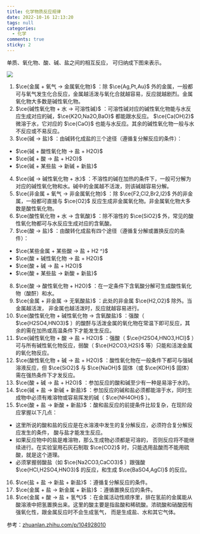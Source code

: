 ```yaml
---
title: 化学物质反应规律
date: 2022-10-16 12:13:20
tags: null
categories:
  - 化学
comments: true
sticky: 2
---
```


单质、氧化物、酸、碱、盐之间的相互反应， 可归纳成下图来表示。

<!--more-->

![](/images/八圈图.png)

1. $\ce{金属 + 氧气 -> 金属氧化物}$ ：除 $\ce{Ag,Pt,Au}$ 外的金属，一般都可与氧气发生化合反应，金属越活泼与氧化合就越容易，反应就越剧烈。金属氧化物大多数是碱性氧化物。
2. $\ce{碱性氧化物 + 水 -> 可溶性碱}$ ：可溶性碱对应的碱性氧化物能与水反应生成对应的碱，$\ce{K2O,Na2O,BaO}$ 都能跟水反应。 $\ce{Ca(OH)2}$ 微溶于水，它对应的 $\ce{CaO}$ 也能与水反应。其余的碱性氧化物一般与水不反应或不易反应。
3. $\ce{碱 -> 盐}$ ：由碱转化成盐的三个途径（遵循复分解反应的条件）：
  - $\ce{碱 + 酸性氧化物 -> 盐 + H2O}$
  - $\ce{碱 + 酸 -> 盐 + H2O}$
  - $\ce{碱 + 某些盐 -> 新碱 + 新盐}$
4. $\ce{碱 -> 碱性氧化物 + 水}$ ：不溶性的碱在加热的条件下，一般可分解为对应的碱性氧化物和水。碱中的金属越不活泼，则该碱越容易分解。
5. $\ce{非金属 + 氧气 -> 非金属氧化物}$ ：除 $\ce{F2,Cl2,Br2,I2}$ 外的非金属，一般都可直接与 $\ce{O2}$ 反应生成非金属氧化物。非金属氧化物大多数是酸性氧化物。
6. $\ce{酸性氧化物 + 水 -> 含氧酸}$ ：除不溶性的 $\ce{SiO2}$ 外，常见的酸性氧化物都可与水反应生成对应的含氧酸。
7. $\ce{酸 -> 盐}$ ：由酸转化成盐有四个途径（遵循复分解或置换反应的条件）：
  - $\ce{某些金属 + 某些酸 -> 盐 + H2 ^}$
  - $\ce{酸 + 碱性氧化物 -> 盐 + H2O}$
  - $\ce{酸 + 碱 -> 盐 + H2O}$
  - $\ce{酸 + 某些盐 -> 新酸 + 新盐}$
8. $\ce{酸 -> 酸性氧化物 + H2O}$ ：在一定条件下含氧酸分解可生成酸性氧化物（酸酐）和水。
9. $\ce{金属 + 非金属 -> 无氧酸盐}$ ：此处的非金属 $\ce{H2,O2}$ 除外。当金属越活泼， 非金属也越活泼时，反应就越容易进行。
10. $\ce{酸性氧化物 + 碱性氧化物 -> 含氧酸盐}$ ：强酸（ $\ce{H2SO4,HNO3}$ ）的酸酐与活泼金属的氧化物在常温下即可反应，其余的需在加热或高温条件下才能发生反应。
11. $\ce{碱性氧化物 + 酸 -> 盐 + H2O}$ ：强酸（ $\ce{H2SO4,HNO3,HCl}$ ）可与所有碱性氧化物反应，弱酸（ $\ce{H2CO3,H2S}$ 等）只能和活泼金属的氧化物反应。
12. $\ce{酸性氧化物 + 碱 -> 盐 + H2O}$ ：酸性氧化物在一般条件下都可与强碱溶液反应，但 $\ce{SiO2}$ 与 $\ce{NaOH}$ 固体（或 $\ce{KOH}$ 固体）需在强热条件下才发反应。
13. $\ce{酸 + 碱 -> 盐 + H2O}$ ：参加反应的酸和碱至少有一种是易溶于水的。
14. $\ce{碱 + 盐 -> 新碱 + 新盐}$ ：参加反应的碱和盐必须都能溶于水，同时生成物中必须有难溶物或容易挥发的碱（ $\ce{NH4OH}$ ）。
15. $\ce{酸 + 盐 -> 新酸 + 新盐}$ ：酸和盐反应的前提条件比较复杂，在现阶段应掌握以下几点：
  - 这里所说的酸和盐的反应是在水溶液中发生的复分解反应，必须符合复分解反应发生的条件， 酸与盐才能发生反应。
  - 如果反应物中的盐是难溶物，那么生成物必须都是可溶的， 否则反应将不能继续进行。在实验室用石灰石制取 $\ce{CO2}$ 时，只能选用盐酸而不能用硫酸，就是这个道理。
  - 必须掌握弱酸盐（如 $\ce{Na2CO3,CaCO3}$ ）跟强酸 $\ce{HCl,H2SO4,HNO3}$ 的反应，和生成 $\ce{BaSO4,AgCl}$ 的反应。
16. $\ce{盐 + 盐 -> 新盐 + 新盐}$ ：遵循复分解反应的条件。
17. $\ce{金属 + 盐 -> 新金属 + 新盐}$ ：遵循置换反应的条件。
18. $\ce{金属 + 酸 -> 盐 + 氢气}$ ：在金属活动性顺序里，排在氢前的金属能从酸溶液中把氢置换出来。这里的酸主要是指盐酸和稀硫酸。浓硫酸和硝酸因有强氧化性，跟金属反应时不会生成氢气， 而是生成盐、水和其它气体。

参考：[zhuanlan.zhihu.com/p/104928010](https://zhuanlan.zhihu.com/p/104928010)
